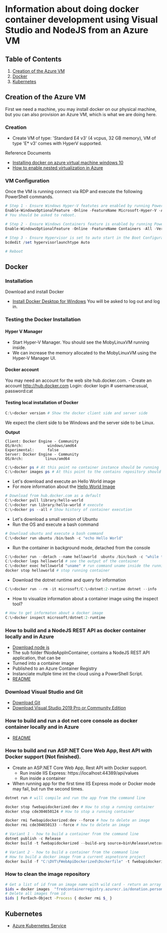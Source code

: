 # Information about doing docker container development using Visual Studio and NodeJS from an Azure VM

## Table of Contents
1. [Creation of the Azure VM](#CreationOfTheAzureVM)
2. [Docker](#Docker)
3. [Kubernetes](#Kubernetes)

<a name="CreationOfTheAzureVM"></a>
## Creation of the Azure VM

First we need a machine, you may install docker on our physical machine, but you can also provision an Azure VM, which is what we are doing here.

### Creation

* Create VM of type: 'Standard E4 v3' (4 vcpus, 32 GB memory), VM of type 'E* v3' comes with HyperV supported.

Reference Documents
* [Installing docker on azure virtual machine windows 10](https://stackoverflow.com/questions/44817161/installing-docker-on-azure-virtual-machine-windows-10)
* [How to enable nested virtualization in Azure](https://rlevchenko.com/2017/07/24/how-to-enable-nested-virtualization-in-azure/)

### VM Configuration
Once the VM is running connect via RDP and execute the following PowerShell commands.

```PowerShell
# Step 1 - Ensure Windows Hyper-V featutes are enabled by running PowerShell cmdlet:
Enable-WindowsOptionalFeature -Online -FeatureName Microsoft-Hyper-V -All -Verbose
# You should be asked to reboot.

# Step 2 - Ensure Windows Containers feature is enabled by running PowerShell cmdlet:
Enable-WindowsOptionalFeature -Online -FeatureName Containers -All -Verbose

# Step 3 - Ensure Hypervisor is set to auto start in the Boot Configuration Database (BCD) by running in elevated command prompt the command:
bcdedit /set hypervisorlaunchtype Auto

# Reboot
```

<a name="Docker"></a>
## Docker

### Installation
Download and install Docker
- [Install Docker Desktop for Windows](https://docs.docker.com/docker-for-windows/install)
You will be asked to log out and log in.

### Testing the Docker Installation

#### Hyper V Manager
- Start Hyper-V Manager. You should see the MobyLinuxVM running inside.
- We can increase the memory allocated to the MobyLinuxVM using the Hyper-V Manager UI.

#### Docker account
You may need an account for the web site hub.docker.com.
    - Create an account http://hub.docker.com
    Login: docker login # username:usual, password:cat

#### Testing local installation of Docker
```powershell
C:\>docker version # Show the docker client side and server side
```
We expect the client side to be Windows and the server side to be Linux.

**Output**
```
Client: Docker Engine - Community
OS/Arch:           windows/amd64
Experimental:      false
Server: Docker Engine - Community
OS/Arch:          linux/amd64
```        

```powershell
C:\>docker ps # At this point no container instance should be running 
C:\>docker images ps # At this point to the contains repository should be empty
```

- Let's download and execute an Hello World image
- For more information about the [Hello World Image](https://hub.docker.com/_/hello-world?tab=description)
```powershell
# Download from hub.docker.com as a default
C:\>docker pull library/hello-world 
C:\>docker run library/hello-world # execute 
C:\>docker ps --all # Show history of container execution
```

- Let's download a small version of Ubuntu
- Run the OS and execute a bash command
```powershell
# Download ubuntu and execute a bash command
C:\>docker run ubuntu /bin/bash -c "echo Hello World"
```

- Run the container in background mode, detached from the console

```powershell
C:\>docker run --detach --name helloworld  ubuntu /bin/bash -c "while true; do echo Hello World; sleep 1; done"
C:\>docker logs helloworld # see the output of the container
C:\>docker exec helloworld "uname" # run command uname inside the running container which output the name of the OS
docker stop helloworld # stop running container
```

- Download the dotnet runtime and query for information
```powershell
C:\>docker run --rm -it microsoft/C:\>dotnet:2-runtime dotnet --info
```

- How to visualize information about a container image using the inspect tool?

```powershell
# How to get informaton about a docker image
C:\>docker inspect microsoft/dotnet:2-runtime
```

### How to build and a NodeJS REST API as docker container locally and in Azure
- [Download node js](https://nodejs.org/en/download/)
- The sub folder fNodeAppInContainer, contains a NodeJS REST API application, that can be 
- Turned into a container image
- Published to an Azure Container Registry
- Instanciate multple time int the cloud using a PowerShell Script. 
- [README](fNodeAppInContainer)

### Download Visual Studio and Git

- [Download Git](https://git-scm.com/download/win)
- [Download Visual Studio 2019 Pro or Community Edition](https://www.google.com)

### How to build and run a dot net core console as docker container locally and in Azure

- [README](./DotNetCore_Cloud_Docker_Dvt/fcoreconsole/app)

### How to build and run ASP.NET Core Web App, Rest API with Docker support (Not finished).
- Create an ASP.NET Core Web App, Rest API with Docker support.
    * Run inside IIS Express: https://localhost:44389/api/values
    * Run inside a container
- When running app for the first time IIS Express mode or Docker mode may fail, but run the second times.

```powershell
dotnet run # will compile and run the app from the command line

docker stop fwebapidockerized:dev # How to stop a running container 
docker stop cde304650124 # How to stop a running container

docker rmi fwebapidockerized:dev --force # how to delete an image
docker rmi cde304650133 --force # how to delete an image

# Variant 1 - how to build a container from the command line
dotnet publish -c Release
docker build -t fwebapidockerized --build-arg source=bin\Release\netcoreapp2.1\publish .

# Variant 2 - how to build a container from the command line
# How to build a docker image from a current aspnetcore project
docker build -f "C:\DVT\FWebApiDockerized\Dockerfile" -t fwebapidockerized:dev --target base --label "com.microsoft.created-by=visual-studio" "C:\DVT" 

```
### How to clean the image repository

```bash
# Get a list of id from an image name with wild card - return an array
$ids = docker images  "fredcontainerregistry.azurecr.io/donation.personsimulator.con*" -q
# Delete all images from id
$ids | ForEach-Object -Process { docker rmi $_ }
```

<a name="Kubernetes"></a>
## Kubernetes

- [Azure Kubernetes Service](./AzureKubernetesService.md)
